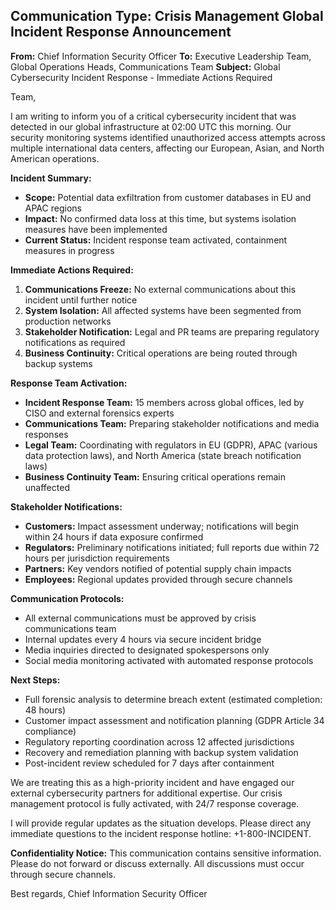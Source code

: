 ## Communication Type: Crisis Management Global Incident Response Announcement

**From:** Chief Information Security Officer
**To:** Executive Leadership Team, Global Operations Heads, Communications Team
**Subject:** Global Cybersecurity Incident Response - Immediate Actions Required

Team,

I am writing to inform you of a critical cybersecurity incident that was detected in our global infrastructure at 02:00 UTC this morning. Our security monitoring systems identified unauthorized access attempts across multiple international data centers, affecting our European, Asian, and North American operations.

**Incident Summary:**
- **Scope:** Potential data exfiltration from customer databases in EU and APAC regions
- **Impact:** No confirmed data loss at this time, but systems isolation measures have been implemented
- **Current Status:** Incident response team activated, containment measures in progress

**Immediate Actions Required:**
1. **Communications Freeze:** No external communications about this incident until further notice
2. **System Isolation:** All affected systems have been segmented from production networks
3. **Stakeholder Notification:** Legal and PR teams are preparing regulatory notifications as required
4. **Business Continuity:** Critical operations are being routed through backup systems

**Response Team Activation:**
- **Incident Response Team:** 15 members across global offices, led by CISO and external forensics experts
- **Communications Team:** Preparing stakeholder notifications and media responses
- **Legal Team:** Coordinating with regulators in EU (GDPR), APAC (various data protection laws), and North America (state breach notification laws)
- **Business Continuity Team:** Ensuring critical operations remain unaffected

**Stakeholder Notifications:**
- **Customers:** Impact assessment underway; notifications will begin within 24 hours if data exposure confirmed
- **Regulators:** Preliminary notifications initiated; full reports due within 72 hours per jurisdiction requirements
- **Partners:** Key vendors notified of potential supply chain impacts
- **Employees:** Regional updates provided through secure channels

**Communication Protocols:**
- All external communications must be approved by crisis communications team
- Internal updates every 4 hours via secure incident bridge
- Media inquiries directed to designated spokespersons only
- Social media monitoring activated with automated response protocols

**Next Steps:**
- Full forensic analysis to determine breach extent (estimated completion: 48 hours)
- Customer impact assessment and notification planning (GDPR Article 34 compliance)
- Regulatory reporting coordination across 12 affected jurisdictions
- Recovery and remediation planning with backup system validation
- Post-incident review scheduled for 7 days after containment

We are treating this as a high-priority incident and have engaged our external cybersecurity partners for additional expertise. Our crisis management protocol is fully activated, with 24/7 response coverage.

I will provide regular updates as the situation develops. Please direct any immediate questions to the incident response hotline: +1-800-INCIDENT.

**Confidentiality Notice:** This communication contains sensitive information. Please do not forward or discuss externally. All discussions must occur through secure channels.

Best regards,
Chief Information Security Officer
